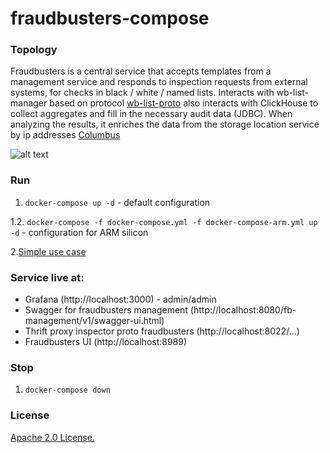 # fraudbusters-compose

### Topology

Fraudbusters is a central service that accepts templates from a management service and
responds to inspection requests from external systems, for checks in black / white / named lists.
Interacts with wb-list-manager based on protocol
[wb-list-proto](https://github.com/rbkmoney/wb-list-proto/blob/master/proto/wb_list.thrift)
also interacts with ClickHouse to collect aggregates and fill in the necessary audit data (JDBC).
When analyzing the results, it enriches the data from the storage location service by ip addresses
[Columbus](https://github.com/rbkmoney/damsel/blob/master/proto/geo_ip.thrift)

![alt text](images/fb_scheme.png)

### Run

1. ```docker-compose up -d``` - default configuration

1.2. ```docker-compose -f docker-compose.yml -f docker-compose-arm.yml up -d``` - configuration for ARM silicon

2.[Simple use case](docs/simple_use_case_1.md)

### Service live at:

 - Grafana (http://localhost:3000) - admin/admin
 - Swagger for fraudbusters management (http://localhost:8080/fb-management/v1/swagger-ui.html)
 - Thrift proxy inspector proto fraudbusters (http://localhost:8022/...)
 - Fraudbusters UI (http://localhost:8989)

### Stop

1. ```docker-compose down```

### License
[Apache 2.0 License.](/LICENSE)

